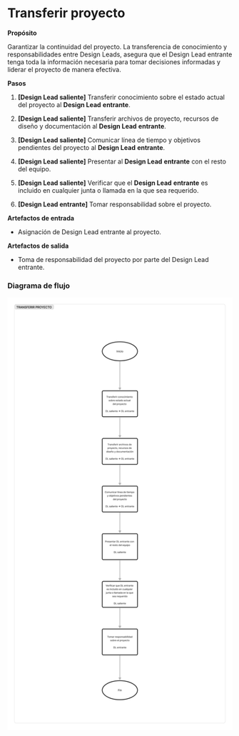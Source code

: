 # Transferir proyecto

**Propósito**

Garantizar la continuidad del proyecto. La transferencia de conocimiento y responsabilidades entre Design Leads, asegura que el Design Lead entrante tenga toda la información necesaria para tomar decisiones informadas y liderar el proyecto de manera efectiva.

**Pasos**

1.  **[Design Lead saliente]** Transferir conocimiento sobre el estado actual del proyecto al **Design Lead** **entrante**.
    
2.  **[Design Lead saliente]** Transferir archivos de proyecto, recursos de diseño y documentación al **Design Lead** **entrante**.
    
3.  **[Design Lead saliente]** Comunicar línea de tiempo y objetivos pendientes del proyecto al **Design Lead** **entrante**.
    
4.  **[Design Lead saliente]** Presentar al **Design Lead** **entrante** con el resto del equipo.
    
5.  **[Design Lead saliente]** Verificar que el **Design Lead** **entrante** es incluido en cualquier junta o llamada en la que sea requerido.
    
6.  **[Design Lead entrante]** Tomar responsabilidad sobre el proyecto.
    

**Artefactos de entrada**

-   Asignación de Design Lead entrante al proyecto.
    

**Artefactos de salida**

-   Toma de responsabilidad del proyecto por parte del Design Lead entrante.
    

### Diagrama de flujo

![Solicitar recursos de marca](https://raw.githubusercontent.com/walter-lkmx/lkmx-design-knowledge/main/img/image-20230103-185850.png)